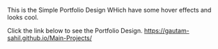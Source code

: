 This is the Simple Portfolio Design WHich have some hover effects and looks cool.

Click the link below to see the Portfolio Design.
https://gautam-sahil.github.io/Main-Projects/
